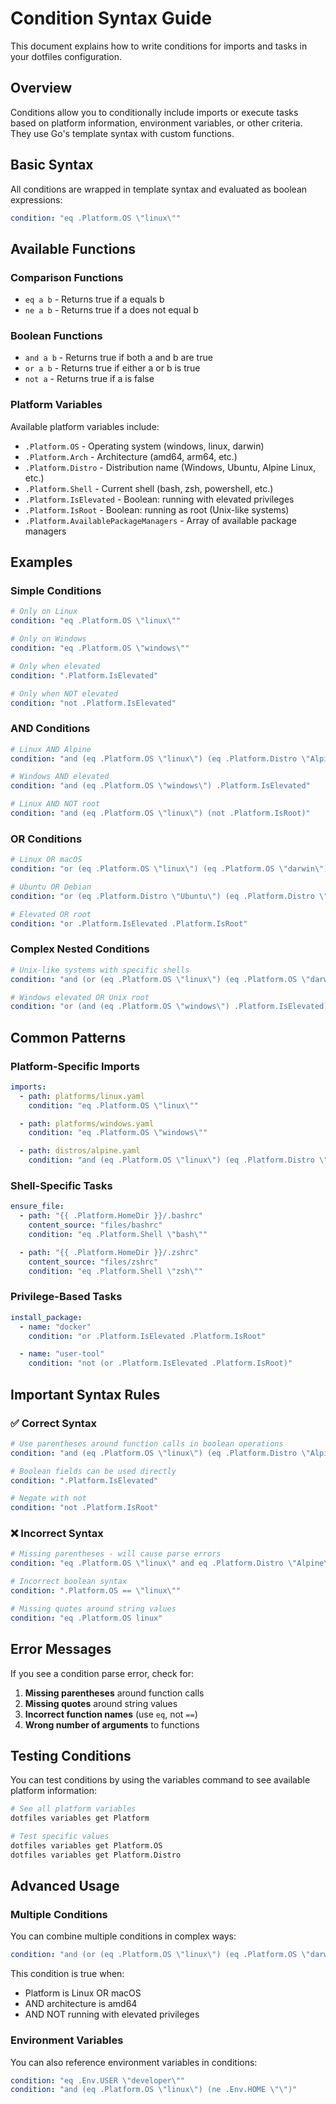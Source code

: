 # Condition Syntax Guide

This document explains how to write conditions for imports and tasks in your dotfiles configuration.

## Overview

Conditions allow you to conditionally include imports or execute tasks based on platform information, environment variables, or other criteria. They use Go's template syntax with custom functions.

## Basic Syntax

All conditions are wrapped in template syntax and evaluated as boolean expressions:

```yaml
condition: "eq .Platform.OS \"linux\""
```

## Available Functions

### Comparison Functions

- `eq a b` - Returns true if a equals b
- `ne a b` - Returns true if a does not equal b

### Boolean Functions

- `and a b` - Returns true if both a and b are true
- `or a b` - Returns true if either a or b is true
- `not a` - Returns true if a is false

### Platform Variables

Available platform variables include:

- `.Platform.OS` - Operating system (windows, linux, darwin)
- `.Platform.Arch` - Architecture (amd64, arm64, etc.)
- `.Platform.Distro` - Distribution name (Windows, Ubuntu, Alpine Linux, etc.)
- `.Platform.Shell` - Current shell (bash, zsh, powershell, etc.)
- `.Platform.IsElevated` - Boolean: running with elevated privileges
- `.Platform.IsRoot` - Boolean: running as root (Unix-like systems)
- `.Platform.AvailablePackageManagers` - Array of available package managers

## Examples

### Simple Conditions

```yaml
# Only on Linux
condition: "eq .Platform.OS \"linux\""

# Only on Windows
condition: "eq .Platform.OS \"windows\""

# Only when elevated
condition: ".Platform.IsElevated"

# Only when NOT elevated
condition: "not .Platform.IsElevated"
```

### AND Conditions

```yaml
# Linux AND Alpine
condition: "and (eq .Platform.OS \"linux\") (eq .Platform.Distro \"Alpine Linux\")"

# Windows AND elevated
condition: "and (eq .Platform.OS \"windows\") .Platform.IsElevated"

# Linux AND NOT root
condition: "and (eq .Platform.OS \"linux\") (not .Platform.IsRoot)"
```

### OR Conditions

```yaml
# Linux OR macOS
condition: "or (eq .Platform.OS \"linux\") (eq .Platform.OS \"darwin\")"

# Ubuntu OR Debian
condition: "or (eq .Platform.Distro \"Ubuntu\") (eq .Platform.Distro \"Debian\")"

# Elevated OR root
condition: "or .Platform.IsElevated .Platform.IsRoot"
```

### Complex Nested Conditions

```yaml
# Unix-like systems with specific shells
condition: "and (or (eq .Platform.OS \"linux\") (eq .Platform.OS \"darwin\")) (or (eq .Platform.Shell \"bash\") (eq .Platform.Shell \"zsh\"))"

# Windows elevated OR Unix root
condition: "or (and (eq .Platform.OS \"windows\") .Platform.IsElevated) (and (ne .Platform.OS \"windows\") .Platform.IsRoot)"
```

## Common Patterns

### Platform-Specific Imports

```yaml
imports:
  - path: platforms/linux.yaml
    condition: "eq .Platform.OS \"linux\""

  - path: platforms/windows.yaml
    condition: "eq .Platform.OS \"windows\""

  - path: distros/alpine.yaml
    condition: "and (eq .Platform.OS \"linux\") (eq .Platform.Distro \"Alpine Linux\")"
```

### Shell-Specific Tasks

```yaml
ensure_file:
  - path: "{{ .Platform.HomeDir }}/.bashrc"
    content_source: "files/bashrc"
    condition: "eq .Platform.Shell \"bash\""

  - path: "{{ .Platform.HomeDir }}/.zshrc"
    content_source: "files/zshrc"
    condition: "eq .Platform.Shell \"zsh\""
```

### Privilege-Based Tasks

```yaml
install_package:
  - name: "docker"
    condition: "or .Platform.IsElevated .Platform.IsRoot"

  - name: "user-tool"
    condition: "not (or .Platform.IsElevated .Platform.IsRoot)"
```

## Important Syntax Rules

### ✅ Correct Syntax

```yaml
# Use parentheses around function calls in boolean operations
condition: "and (eq .Platform.OS \"linux\") (eq .Platform.Distro \"Alpine\")"

# Boolean fields can be used directly
condition: ".Platform.IsElevated"

# Negate with not
condition: "not .Platform.IsRoot"
```

### ❌ Incorrect Syntax

```yaml
# Missing parentheses - will cause parse errors
condition: "eq .Platform.OS \"linux\" and eq .Platform.Distro \"Alpine\""

# Incorrect boolean syntax
condition: ".Platform.OS == \"linux\""

# Missing quotes around string values
condition: "eq .Platform.OS linux"
```

## Error Messages

If you see a condition parse error, check for:

1. **Missing parentheses** around function calls
2. **Missing quotes** around string values
3. **Incorrect function names** (use `eq`, not `==`)
4. **Wrong number of arguments** to functions

## Testing Conditions

You can test conditions by using the variables command to see available platform information:

```bash
# See all platform variables
dotfiles variables get Platform

# Test specific values
dotfiles variables get Platform.OS
dotfiles variables get Platform.Distro
```

## Advanced Usage

### Multiple Conditions

You can combine multiple conditions in complex ways:

```yaml
condition: "and (or (eq .Platform.OS \"linux\") (eq .Platform.OS \"darwin\")) (and (eq .Platform.Arch \"amd64\") (not .Platform.IsElevated))"
```

This condition is true when:
- Platform is Linux OR macOS
- AND architecture is amd64
- AND NOT running with elevated privileges

### Environment Variables

You can also reference environment variables in conditions:

```yaml
condition: "eq .Env.USER \"developer\""
condition: "and (eq .Platform.OS \"linux\") (ne .Env.HOME \"\")"
```
